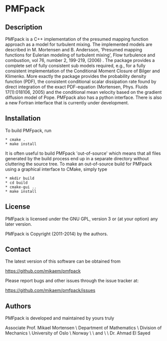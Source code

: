 PMFpack
=======

Description
------

PMFpack is a C++ implementation of the presumed mapping function approach as a model for turbulent mixing. The implemented models are described in M. Mortensen and B. Andersson, 'Presumed mapping functions for Eulerian modeling of turbulent mixing', Flow turbulence and combustion, vol 76, number 2, 199-219, (2006) . The package provides a complete set of fully consistent sub models required, e.g., for a fully consistent implementation of the Conditional Moment Closure of Bilger and Klimenko. More exactly the package provides the probability density function (PDF), the consistent conditional scalar dissipation rate found by direct integration of the exact PDF-equation (Mortensen, Phys. Fluids 17(1):018106, 2005) and the conditional mean velocity based on the gradient diffusion model of Pope. PMFpack also has a python interface. There is also a new Fortran interface that is currently under development.

Installation
------

To build PMFpack, run

    * cmake .
    * make install

It is often useful to build PMFpack 'out-of-source' which means that
all files generated by the build process end up in a separate
directory without cluttering the source tree. To make an out-of-source
build for PMFpack using a graphical interface to CMake, simply type

    * mkdir build
    * cd build
    * cmake-gui ..
    * make install

License
------

PMFpack is licensed under the GNU GPL, version 3 or (at your option) any later version.

PMFpack is Copyright (2011-2014) by the authors.


Contact
------

The latest version of this software can be obtained from

https://github.com/mikaem/pmfpack

Please report bugs and other issues through the issue tracker at:

https://github.com/mikaem/pmfpack/issues

Authors
------

PMFpack is developed and maintained by yours truly

Associate Prof. Mikael Mortensen \\
Department of Mathematics \\
Division of Mechanics \\
University of Oslo \\
Norway \\
 \\
and  \\
 \\
Dr. Ahmad El Sayed


